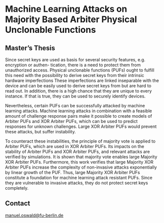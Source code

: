 # Machine Learning Attacks on Majority Based Arbiter Physical Unclonable Functions

## Master’s Thesis

Since secret keys are used as basis for several security features, e.g. encryption or authen-
tication, there is a need to protect them from unauthorized access. Physical unclonable
functions (PUFs) ought to fulfill this need with the possibility to derive secret keys from
their intrinsic hardware imperfections These imperfections are linked inseparable with
the device and can be easily used to derive secret keys from but are hard to read out.
In addition, there is a high chance that they are unique to every instance. If that is true,
they can be used to securely identify devices.

Nevertheless, certain PUFs can be successfully attacked by machine learning attacks.
Machine learning attacks in combination with a feasible amount of challenge response
pairs make it possible to create models of Arbiter PUFs and XOR Arbiter PUFs, which
can be used to predict responses for unknown challenges. Large XOR Arbiter PUFs
would prevent these attacks, but suffer instability.

To counteract these instabilities, the principle of majority vote is applied to Arbiter
PUFs, which are used in XOR Arbiter PUFs. Its impacts on the stability of Arbiter PUFs
and XOR Arbiter PUFs, and relevant attacks are verified by simulations. It is shown
that majority vote enables large Majority XOR Arbiter PUFs. Furthermore, this work
verifies that large Majority XOR Arbiter PUFs increase the complexity of non-invasive
attacks exponentially by linear growth of the PUF. Thus, large Majority XOR Arbiter
PUFs constitute a foundation for machine learning attack resistant PUFs. Since they are
vulnerable to invasive attacks, they do not protect secret keys completely.

## Contact

manuel.oswald@fu-berlin.de
